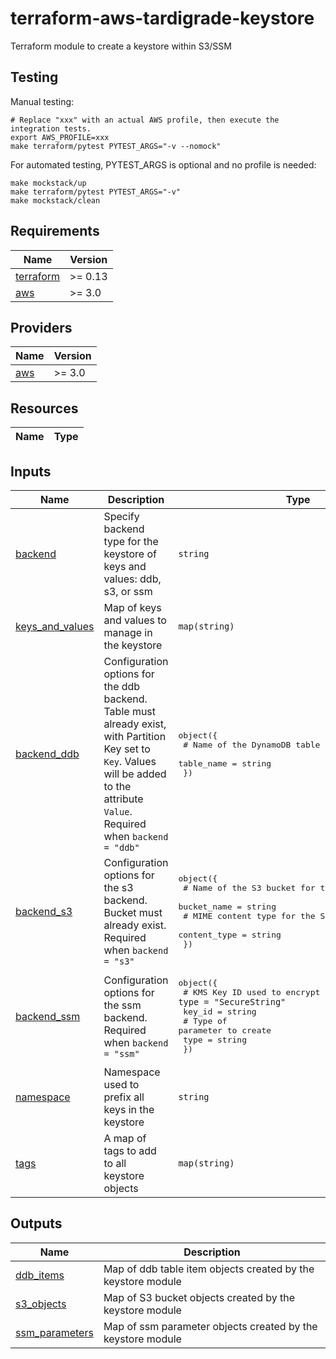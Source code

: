 # terraform-aws-tardigrade-keystore

Terraform module to create a keystore within S3/SSM

## Testing

Manual testing:

```
# Replace "xxx" with an actual AWS profile, then execute the integration tests.
export AWS_PROFILE=xxx 
make terraform/pytest PYTEST_ARGS="-v --nomock"
```

For automated testing, PYTEST_ARGS is optional and no profile is needed:

```
make mockstack/up
make terraform/pytest PYTEST_ARGS="-v"
make mockstack/clean
```

<!-- BEGIN TFDOCS -->
## Requirements

| Name | Version |
|------|---------|
| <a name="requirement_terraform"></a> [terraform](#requirement\_terraform) | >= 0.13 |
| <a name="requirement_aws"></a> [aws](#requirement\_aws) | >= 3.0 |

## Providers

| Name | Version |
|------|---------|
| <a name="provider_aws"></a> [aws](#provider\_aws) | >= 3.0 |

## Resources

| Name | Type |
|------|------|

## Inputs

| Name | Description | Type | Default | Required |
|------|-------------|------|---------|:--------:|
| <a name="input_backend"></a> [backend](#input\_backend) | Specify backend type for the keystore of keys and values: ddb, s3, or ssm | `string` | n/a | yes |
| <a name="input_keys_and_values"></a> [keys\_and\_values](#input\_keys\_and\_values) | Map of keys and values to manage in the keystore | `map(string)` | n/a | yes |
| <a name="input_backend_ddb"></a> [backend\_ddb](#input\_backend\_ddb) | Configuration options for the ddb backend. Table must already exist, with Partition Key set to `Key`. Values will be added to the attribute `Value`. Required when `backend = "ddb"` | <pre>object({<br>    # Name of the DynamoDB table for the keystore<br>    table_name = string<br>  })</pre> | `null` | no |
| <a name="input_backend_s3"></a> [backend\_s3](#input\_backend\_s3) | Configuration options for the s3 backend. Bucket must already exist. Required when `backend = "s3"` | <pre>object({<br>    # Name of the S3 bucket for the keystore<br>    bucket_name = string<br>    # MIME content type for the S3 objects<br>    content_type = string<br>  })</pre> | `null` | no |
| <a name="input_backend_ssm"></a> [backend\_ssm](#input\_backend\_ssm) | Configuration options for the ssm backend. Required when `backend = "ssm"` | <pre>object({<br>    # KMS Key ID used to encrypt the parameter, when `type = "SecureString"`<br>    key_id = string<br>    # Type of parameter to create<br>    type = string<br>  })</pre> | `null` | no |
| <a name="input_namespace"></a> [namespace](#input\_namespace) | Namespace used to prefix all keys in the keystore | `string` | `null` | no |
| <a name="input_tags"></a> [tags](#input\_tags) | A map of tags to add to all keystore objects | `map(string)` | `{}` | no |

## Outputs

| Name | Description |
|------|-------------|
| <a name="output_ddb_items"></a> [ddb\_items](#output\_ddb\_items) | Map of ddb table item objects created by the keystore module |
| <a name="output_s3_objects"></a> [s3\_objects](#output\_s3\_objects) | Map of S3 bucket objects created by the keystore module |
| <a name="output_ssm_parameters"></a> [ssm\_parameters](#output\_ssm\_parameters) | Map of ssm parameter objects created by the keystore module |

<!-- END TFDOCS -->
